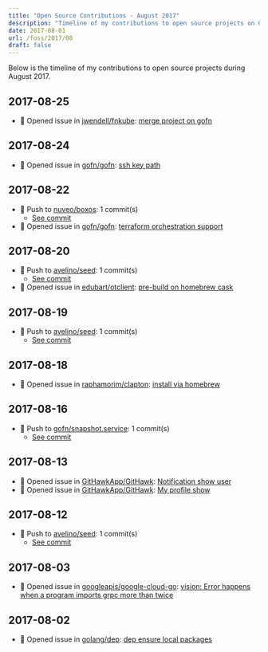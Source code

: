 ```yaml
---
title: "Open Source Contributions - August 2017"
description: "Timeline of my contributions to open source projects on GitHub during August 2017."
date: 2017-08-01
url: /foss/2017/08
draft: false
---
```


Below is the timeline of my contributions to open source projects during August 2017.

## 2017-08-25

- 🐛 Opened issue in [jwendell/fnkube](https://github.com/jwendell/fnkube): [merge project on gofn](https://github.com/jwendell/fnkube/issues/3)

## 2017-08-24

- 🐛 Opened issue in [gofn/gofn](https://github.com/gofn/gofn): [ssh key path](https://github.com/gofn/gofn/issues/84)

## 2017-08-22

- 🔨 Push to [nuveo/boxos](https://github.com/nuveo/boxos): 1 commit(s)
  - [See commit](https://github.com/nuveo/boxos/commits/main/?author=avelino&since=2017-08-22&until=2017-08-22)
- 🐛 Opened issue in [gofn/gofn](https://github.com/gofn/gofn): [terraform orchestration support](https://github.com/gofn/gofn/issues/83)

## 2017-08-20

- 🔨 Push to [avelino/seed](https://github.com/avelino/seed): 1 commit(s)
  - [See commit](https://github.com/avelino/seed/commits/main/?author=avelino&since=2017-08-20&until=2017-08-20)
- 🐛 Opened issue in [edubart/otclient](https://github.com/edubart/otclient): [pre-build on homebrew cask](https://github.com/edubart/otclient/issues/863)

## 2017-08-19

- 🔨 Push to [avelino/seed](https://github.com/avelino/seed): 1 commit(s)
  - [See commit](https://github.com/avelino/seed/commits/main/?author=avelino&since=2017-08-19&until=2017-08-19)

## 2017-08-18

- 🐛 Opened issue in [raphamorim/clapton](https://github.com/raphamorim/clapton): [install via homebrew](https://github.com/raphamorim/clapton/issues/16)

## 2017-08-16

- 🔨 Push to [gofn/snapshot.service](https://github.com/gofn/snapshot.service): 1 commit(s)
  - [See commit](https://github.com/gofn/snapshot.service/commits/main/?author=avelino&since=2017-08-16&until=2017-08-16)

## 2017-08-13

- 🐛 Opened issue in [GitHawkApp/GitHawk](https://github.com/GitHawkApp/GitHawk): [Notification show user](https://github.com/GitHawkApp/GitHawk/issues/242)
- 🐛 Opened issue in [GitHawkApp/GitHawk](https://github.com/GitHawkApp/GitHawk): [My profile show ](https://github.com/GitHawkApp/GitHawk/issues/241)

## 2017-08-12

- 🔨 Push to [avelino/seed](https://github.com/avelino/seed): 1 commit(s)
  - [See commit](https://github.com/avelino/seed/commits/main/?author=avelino&since=2017-08-12&until=2017-08-12)

## 2017-08-03

- 🐛 Opened issue in [googleapis/google-cloud-go](https://github.com/googleapis/google-cloud-go): [vision: Error happens when a program imports grpc more than twice](https://github.com/googleapis/google-cloud-go/issues/716)

## 2017-08-02

- 🐛 Opened issue in [golang/dep](https://github.com/golang/dep): [dep ensure local packages](https://github.com/golang/dep/issues/935)

